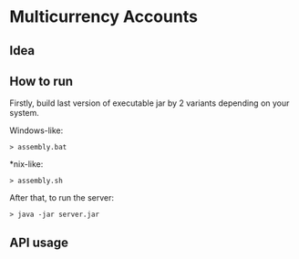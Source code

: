# Multicurrency Accounts

## Idea

## How to run

Firstly, build last version of executable jar by 2 variants depending on your system.

Windows-like:
```$xslt
> assembly.bat
```

*nix-like:
```$xslt
> assembly.sh
```

After that, to run the server:
```$xslt
> java -jar server.jar
```

## API usage